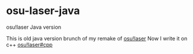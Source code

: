 # osu-laser-java
osu!laser Java version

This is old java version brunch of my remake of [osu!laser](https://github.com/ppy/osu)
Now I write it on c++ [osu!laser#cpp](https://github.com/MasterLogick/osu-laser-cpp)
